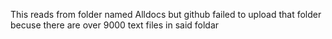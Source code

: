This reads from folder named Alldocs but github failed to upload that folder becuse there are over 9000 text files in said foldar

